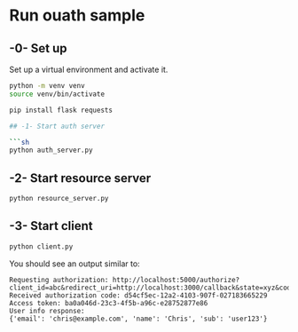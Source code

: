 # Run ouath sample


## -0- Set up

Set up a virtual environment and activate it.

```sh
python -m venv venv
source venv/bin/activate
```

```sh
pip install flask requests

## -1- Start auth server

```sh
python auth_server.py
```

## -2- Start resource server

```sh
python resource_server.py
```

## -3- Start client

```sh
python client.py
```

You should see an output similar to:

```text
Requesting authorization: http://localhost:5000/authorize?client_id=abc&redirect_uri=http://localhost:3000/callback&state=xyz&code_challenge=123&code_challenge_method=plain
Received authorization code: d54cf5ec-12a2-4103-907f-027183665229
Access token: ba0a046d-23c3-4f5b-a96c-e28752877e86
User info response:
{'email': 'chris@example.com', 'name': 'Chris', 'sub': 'user123'}
```